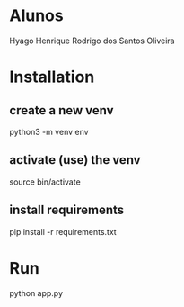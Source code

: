 # Alunos

Hyago Henrique
Rodrigo dos Santos Oliveira

# Installation

## create a new venv

python3 -m venv env

## activate (use) the venv 

source bin/activate

## install requirements 

pip install -r requirements.txt

# Run

python app.py